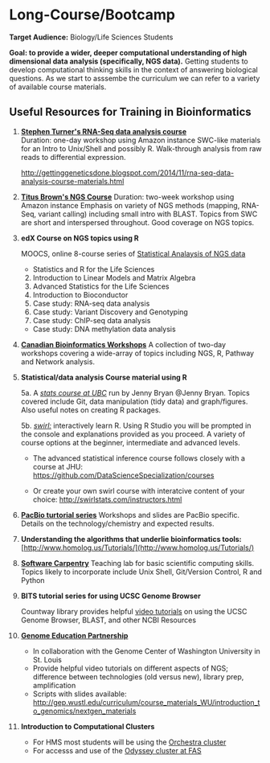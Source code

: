 # Long-Course/Bootcamp

**Target Audience:** Biology/Life Sciences Students

**Goal: to provide a wider, deeper computational understanding of high dimensional data analysis (specifically, NGS data).** Getting students to develop computational thinking skills in the context of answering biological questions. As we start to asssembe the curriculum we can refer to a variety of available course materials.

## Useful Resources for Training in Bioinformatics
1. [**Stephen Turner's RNA-Seq data analysis course**](http://bioconnector.github.io/workshops/lessons/rnaseq-1day/)                      
Duration: one-day workshop using Amazon instance
SWC-like materials for an Intro to Unix/Shell and possibly R. Walk-through analysis from raw reads to differential expression. 

	http://gettinggeneticsdone.blogspot.com/2014/11/rna-seq-data-analysis-course-materials.html

2. [**Titus Brown's NGS Course**](http://angus.readthedocs.org/en/2014/) 
Duration: two-week workshop using Amazon instance
Emphasis on variety of NGS methods (mapping, RNA-Seq, variant calling) including small intro with BLAST. Topics from SWC are short and interspersed throughout. Good coverage on NGS topics.


3. **edX Course on NGS topics using R**

	MOOCS, online 8-course series of [Statistical Analaysis of NGS data](http://simplystatistics.org/2014/11/25/harvardx-biomedical-data-science-open-online-training-curriculum-launches-on-january-19/)

	* Statistics and R for the Life Sciences
	2. Introduction to Linear Models and Matrix Algebra
	3. Advanced Statistics for the Life Sciences
	4. Introduction to Bioconductor
	5. Case study: RNA-seq data analysis
	6. Case study: Variant Discovery and Genotyping
	7. Case study: ChIP-seq data analysis
	* Case study: DNA methylation data analysis
	<p>
4. [**Canadian Bioinformatics Workshops**](http://bioinformatics.ca/workshops/2014)
A collection of two-day workshops covering a wide-array of topics including NGS, R, Pathway and Network analysis.

5. **Statistical/data analysis Course material using R**

	5a. A [_stats course at UBC_](http://stat545-ubc.github.io/topics.html) run by Jenny Bryan @Jenny Bryan. Topics covered include Git, data manipulation (tidy data) and graph/figures. Also useful notes on creating R packages.

	5b. [_swirl:_](http://swirlstats.com/) interactively learn R. Using R Studio you will be prompted in the console and explanations provided as you proceed. A variety of course options at the beginner, intermediate and advanced levels. 

	* The advanced statistical inference course follows closely with a course at JHU:
https://github.com/DataScienceSpecialization/courses

	* Or create your own swirl course with interatcive content of your choice:
http://swirlstats.com/instructors.html

6. [**PacBio turtorial series**](https://github.com/PacificBiosciences/Bioinformatics-Training/wiki)
Workshops and slides are PacBio specific. Details on the technology/chemistry and expected results.

7. **Understanding the algorithms that underlie bioinformatics tools:** [http://www.homolog.us/Tutorials/](http://www.homolog.us/Tutorials/)

8. [**Software Carpentry**](http://software-carpentry.org/lessons.html)
Teaching lab for basic scientific computing skills. Topics likely to incorporate include Unix Shell, Git/Version Control, R and Python 

9. **BITS tutorial series for using UCSC Genome Browser**

	Countway library provides helpful [video tutorials](https://www.countway.harvard.edu/menuNavigation/libraryServices/classes/videoTutorials.html) on using the UCSC Genome Browser, BLAST, and other NCBI Resources

10. [**Genome Education Partnership**](http://gep.wustl.edu/)

	* In collaboration with the Genome Center of Washington University in St. Louis
	* Provide helpful video tutorials on different aspects of NGS; difference between technologies (old versus new), library prep, amplification
	* Scripts with slides available: http://gep.wustl.edu/curriculum/course_materials_WU/introduction_to_genomics/nextgen_materials
	<p>

11. **Introduction to Computational Clusters**  
 
	* For HMS most students will be using the [Orchestra cluster](https://wiki.med.harvard.edu/pub/Orchestra/UserTraining/Intro_Orchestra.pdf)
	* For accesss and use of the [Odyssey cluster at FAS](https://software.rc.fas.harvard.edu/training/workshop_intro_cluster/latest/#(1))

	
